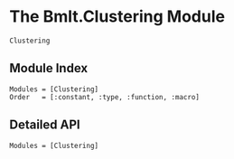 # The Bmlt.Clustering Module

```@docs
Clustering

```
## Module Index

```@index
Modules = [Clustering]
Order   = [:constant, :type, :function, :macro]
```
## Detailed API

```@autodocs
Modules = [Clustering]
```
